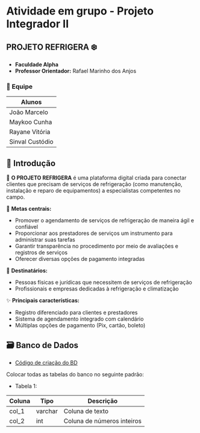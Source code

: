 # Atividade em grupo - Projeto Integrador II

## PROJETO REFRIGERA ❄️

- **Faculdade Alpha**
- **Professor Orientador:** Rafael Marinho dos Anjos

### 👥 Equipe

  | Alunos |
  |--------|
  | João Marcelo| https://github.com/Marselor |
  | Maykoo Cunha| https://github.com/MaykooCunha |
  | Rayane Vitória | https://github.com/rayanehonorio/rayanehonorio |
  | Sinval Custódio| https://github.com/SinvalCustodio |
 
## 📌 Introdução

🔹 **O PROJETO REFRIGERA** é uma plataforma digital criada para conectar clientes que precisam de serviços de refrigeração (como manutenção, instalação e reparo de equipamentos) a especialistas competentes no campo.

🎯 **Metas centrais:**
-  Promover o agendamento de serviços de refrigeração de maneira ágil e confiável
-  Proporcionar aos prestadores de serviços um instrumento para administrar suas tarefas
-  Garantir transparência no procedimento por meio de avaliações e registros de serviços
-  Oferecer diversas opções de pagamento integradas

👥 **Destinatários:**
-  Pessoas físicas e jurídicas que necessitem de serviços de refrigeração
-  Profissionais e empresas dedicadas à refrigeração e climatização

✨ **Principais características:**
-  Registro diferenciado para clientes e prestadores
-  Sistema de agendamento integrado com calendário
-  Múltiplas opções de pagamento (Pix, cartão, boleto)

## 🗃️ Banco de Dados

- [Código de criação do BD](./data/codigo_criacao_banco.sql)

Colocar todas as tabelas do banco no seguinte padrão:

- Tabela 1:

| Coluna | Tipo | Descrição |
|--------|------|-----------|
| col_1 | varchar | Coluna de texto |
| col_2 | int | Coluna de números inteiros |

